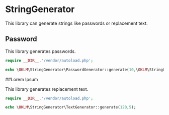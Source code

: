 # StringGenerator  

This library can generate strings like passwords or replacement text.

## Password  

This library generates passwords.

```php
require __DIR__.'/vendor/autoload.php';

echo \OKLM\StringGenerator\PasswordGenerator::generate(10,\OKLM\StringGenerator\PasswordGenerator::PASSWORD_MEDIUM);
```

##Lorem Ipsum  

This library generates replacement text.

```php
require __DIR__.'/vendor/autoload.php';

echo \OKLM\StringGenerator\TextGenerator::generate(120,5);
```